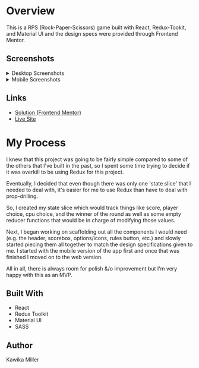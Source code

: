# Overview

This is a RPS (Rock-Paper-Scissors) game built with React, Redux-Tookit, and Material UI and the design specs were provided through Frontend Mentor.

## Screenshots

<details>
  <summary>Desktop Screenshots</summary>
  <img src='./public/screenshots/desktop-main.png' name='Desktop Main Page' />
  <img src='./public/screenshots/desktop-win.png' name='Desktop Win Game' />
  <img src='./public/screenshots/desktop-lose.png' name='Desktop Lose Game' />
  <img src='./public/screenshots/desktop-draw.png' name='Desktop Draw Game' />
  <img src='./public/screenshots/desktop-rules.png' name='Desktop Game Rules' />
</details>

<details>
  <summary>Mobile Screenshots</summary>
  <img src='./public/screenshots/mobile-main.png' name='Mobile Main Page' />
  <img src='./public/screenshots/mobile-win.png' name='Mobile Win Game' />
  <img src='./public/screenshots/mobile-lose.png' name='Mobile Lose Game' />
  <img src='./public/screenshots/mobile-draw.png' name='Mobile Draw Game' />
  <img src='./public/screenshots/mobile-rules.png' name='Mobile Game Rules' />
</details>

## Links

- [Solution (Frontend Mentor)](https://www.frontendmentor.io/solutions/rockpaperscissors-game-with-react-redux-and-material-ui-Jv1kwHBVE1)
- [Live Site](https://kmartwork.github.io/rock-paper-scissors/)

# My Process

I knew that this project was going to be fairly simple compared to some of the others that I've built in the past, so I spent some time trying to decide if it was overkill to be using Redux for this project.

Eventually, I decided that even though there was only one 'state slice' that I needed to deal with, it's easier for me to use Redux than have to deal with prop-drilling.

So, I created my state slice which would track things like score, player choice, cpu choice, and the winner of the round as well as some empty reducer functions that would be in charge of modifying those values.

Next, I began working on scaffolding out all the components I would need (e.g. the header, scorebox, options/icons, rules button, etc.) and slowly started piecing them all together to match the design specifications given to me. I started with the mobile version of the app first and once that was finished I moved on to the web version. 

All in all, there is always room for polish &/o improvement but I'm very happy with this as an MVP.

## Built With
- React
- Redux Toolkit
- Material UI
- SASS

## Author
Kawika Miller